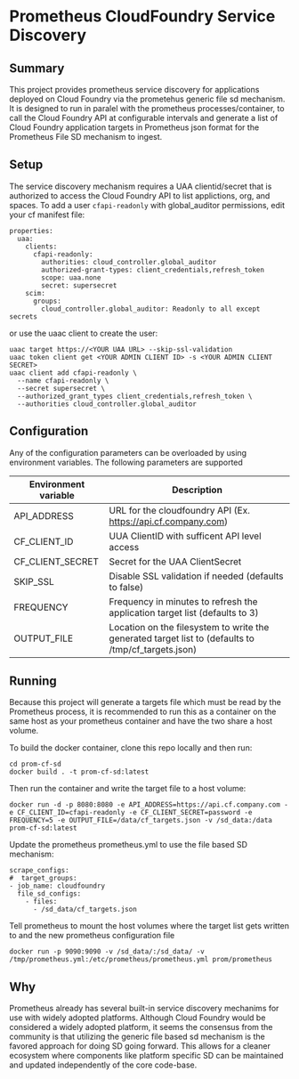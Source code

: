 # Prometheus CloudFoundry Service Discovery 

## Summary
This project provides prometheus service discovery for applications deployed on Cloud Foundry via the prometehus generic file sd mechanism.  It is designed to run in paralel with the prometheus processes/container, to call the Cloud Foundry API at configurable intervals and generate a list of Cloud Foundry application targets in Prometheus json format for the Prometheus File SD mechanism to ingest.

## Setup 

The service discovery mechanism requires a UAA clientid/secret that is authorized to access the Cloud Foundry API to list applictions, org, and spaces. To add a user `cfapi-readonly` with global_auditor permissions, edit your cf manifest file:

```
properties:
  uaa:
    clients:
      cfapi-readonly:
        authorities: cloud_controller.global_auditor
        authorized-grant-types: client_credentials,refresh_token
        scope: uaa.none
        secret: supersecret 
    scim:
      groups:
        cloud_controller.global_auditor: Readonly to all except secrets
```

or use the uaac client to create the user:

```
uaac target https://<YOUR UAA URL> --skip-ssl-validation
uaac token client get <YOUR ADMIN CLIENT ID> -s <YOUR ADMIN CLIENT SECRET>
uaac client add cfapi-readonly \
  --name cfapi-readonly \
  --secret supersecret \
  --authorized_grant_types client_credentials,refresh_token \
  --authorities cloud_controller.global_auditor
```

## Configuration

Any of the configuration parameters can be overloaded by using environment variables. The following
parameters are supported

| Environment variable          | Description            |
|-------------------------------|------------------------|
| API_ADDRESS                 | URL for the cloudfoundry API (Ex. https://api.cf.company.com) |
| CF_CLIENT_ID                | UUA ClientID  with sufficent API level access  |
| CF_CLIENT_SECRET            | Secret for the UAA ClientSecret |
| SKIP_SSL                    | Disable SSL validation if needed (defaults to false) |
| FREQUENCY                   | Frequency in minutes to refresh the application target list (defaults to 3) |
| OUTPUT_FILE                 | Location on the filesystem to write the generated target list to (defaults to /tmp/cf_targets.json) |

## Running

Because this project will generate a targets file which must be read by the Prometheus process, it is recommended to run this as a container on the same host as your prometheus container and have the two share a host volume.

To build the docker container, clone this repo locally and then run:
```
cd prom-cf-sd
docker build . -t prom-cf-sd:latest
```

Then run the container and write the target file to a host volume:
```
docker run -d -p 8080:8080 -e API_ADDRESS=https://api.cf.company.com -e CF_CLIENT_ID=cfapi-readonly -e CF_CLIENT_SECRET=password -e FREQUENCY=5 -e OUTPUT_FILE=/data/cf_targets.json -v /sd_data:/data prom-cf-sd:latest
```

Update the prometheus prometheus.yml to use the file based SD mechanism:
```
scrape_configs:
#  target_groups:
- job_name: cloudfoundry
  file_sd_configs:
    - files:
      - /sd_data/cf_targets.json
```

Tell prometheus to mount the host volumes where the target list gets written to and the new prometheus configuration file
```
docker run -p 9090:9090 -v /sd_data/:/sd_data/ -v /tmp/prometheus.yml:/etc/prometheus/prometheus.yml prom/prometheus
```

## Why 

Prometheus already has several built-in service discovery mechanims for use with widely adopted platforms.  Although Cloud Foundry would be considered a widely adopted platform, it seems the consensus from the community is that utilizing the generic file based sd mechanism is the favored approach for doing SD going forward.  This allows for a cleaner ecosystem where components like platform specific SD can be maintained and updated independently of the core code-base.



